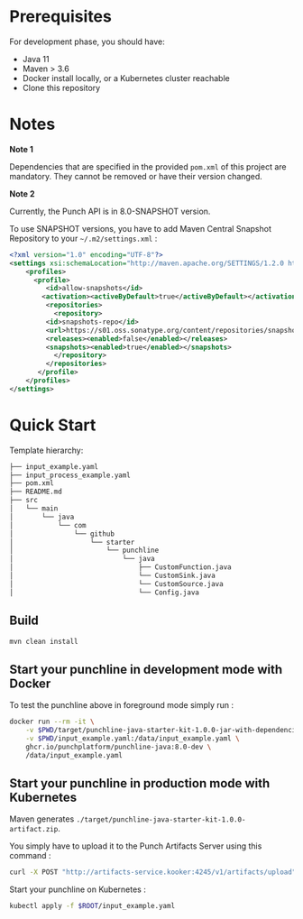 # Prerequisites

For development phase, you should have:

- Java 11
- Maven > 3.6
- Docker install locally, or a Kubernetes cluster reachable
- Clone this repository

# Notes

**Note 1**

Dependencies that are specified in the provided `pom.xml` of this project are mandatory.
They cannot be removed or have their version changed.

**Note 2**

Currently, the Punch API is in 8.0-SNAPSHOT version.

To use SNAPSHOT versions, you have to add Maven Central Snapshot Repository to your `~/.m2/settings.xml` :
```xml
<?xml version="1.0" encoding="UTF-8"?>
<settings xsi:schemaLocation="http://maven.apache.org/SETTINGS/1.2.0 http://maven.apache.org/xsd/settings-1.2.0.xsd" xmlns="http://maven.apache.org/SETTINGS/1.2.0" xmlns:xsi="http://www.w3.org/2001/XMLSchema-instance">
	<profiles>
	  <profile>
	     <id>allow-snapshots</id>
		<activation><activeByDefault>true</activeByDefault></activation>
	     <repositories>
	       <repository>
		 <id>snapshots-repo</id>
		 <url>https://s01.oss.sonatype.org/content/repositories/snapshots</url>
		 <releases><enabled>false</enabled></releases>
		 <snapshots><enabled>true</enabled></snapshots>
	       </repository>
	     </repositories>
	   </profile>
	</profiles>
</settings>
```

# Quick Start

Template hierarchy:

```sh
├── input_example.yaml
├── input_process_example.yaml
├── pom.xml
├── README.md
├── src
│   └── main
│       └── java
│           └── com
│               └── github
│                   └── starter
│                       └── punchline
│                           └── java
│                               ├── CustomFunction.java
│                               └── CustomSink.java
│                               └── CustomSource.java
│                               └── Config.java
```

## Build

```sh
mvn clean install
```

## Start your punchline in development mode with Docker

To test the punchline above in foreground mode simply run : 

```sh
docker run --rm -it \
    -v $PWD/target/punchline-java-starter-kit-1.0.0-jar-with-dependencies.jar:/usr/share/punch/extlib/punchline-java-starter-kit-1.0.0-jar-with-dependencies.jar \
    -v $PWD/input_example.yaml:/data/input_example.yaml \
    ghcr.io/punchplatform/punchline-java:8.0-dev \
    /data/input_example.yaml
```

## Start your punchline in production mode with Kubernetes

Maven generates `./target/punchline-java-starter-kit-1.0.0-artifact.zip`.

You simply have to upload it to the Punch Artifacts Server using this command :
```sh
curl -X POST "http://artifacts-service.kooker:4245/v1/artifacts/upload" -F artifact=@target/punchline-java-starter-kit-1.0.0-artifact.zip -F override=true
```

Start your punchline on Kubernetes :
```sh
kubectl apply -f $ROOT/input_example.yaml
```

